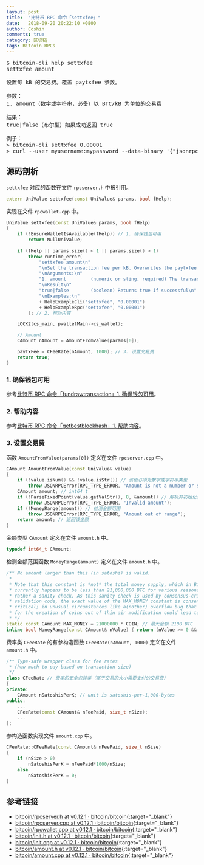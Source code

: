 ```yaml
---
layout: post
title:  "比特币 RPC 命令「settxfee」"
date:   2018-09-20 20:22:10 +0800
author: Coshin
comments: true
category: 区块链
tags: Bitcoin RPCs
---
```

<pre>
$ bitcoin-cli help settxfee
settxfee amount

设置每 kB 的交易费。覆盖 paytxfee 参数。

参数：
1. amount（数字或字符串，必备）以 BTC/kB 为单位的交易费

结果：
true|false（布尔型）如果成功返回 true

例子：
> bitcoin-cli settxfee 0.00001
> curl --user myusername:mypassword --data-binary '{"jsonrpc": "1.0", "id":"curltest", "method": "settxfee", "params": [0.00001] }' -H 'content-type: text/plain;' http://127.0.0.1:8332/
</pre>

## 源码剖析

`settxfee` 对应的函数在文件 `rpcserver.h` 中被引用。

```cpp
extern UniValue settxfee(const UniValue& params, bool fHelp);
```

实现在文件 `rpcwallet.cpp` 中。

```cpp
UniValue settxfee(const UniValue& params, bool fHelp)
{
    if (!EnsureWalletIsAvailable(fHelp)) // 1. 确保钱包可用
        return NullUniValue;
    
    if (fHelp || params.size() < 1 || params.size() > 1)
        throw runtime_error(
            "settxfee amount\n"
            "\nSet the transaction fee per kB. Overwrites the paytxfee parameter.\n"
            "\nArguments:\n"
            "1. amount         (numeric or sting, required) The transaction fee in " + CURRENCY_UNIT + "/kB\n"
            "\nResult\n"
            "true|false        (boolean) Returns true if successful\n"
            "\nExamples:\n"
            + HelpExampleCli("settxfee", "0.00001")
            + HelpExampleRpc("settxfee", "0.00001")
        ); // 2. 帮助内容

    LOCK2(cs_main, pwalletMain->cs_wallet);

    // Amount
    CAmount nAmount = AmountFromValue(params[0]);

    payTxFee = CFeeRate(nAmount, 1000); // 3. 设置交易费
    return true;
}
```

### 1. 确保钱包可用

参考[比特币 RPC 命令「fundrawtransaction」1. 确保钱包可用](/blog/2018/07/bitcoin-rpc-fundrawtransaction.html#1-确保钱包可用)。

### 2. 帮助内容

参考[比特币 RPC 命令「getbestblockhash」1. 帮助内容](/blog/2018/05/bitcoin-rpc-getbestblockhash.html#1-帮助内容)。

### 3. 设置交易费

函数 `AmountFromValue(params[0])` 定义在文件 `rpcserver.cpp` 中。

```cpp
CAmount AmountFromValue(const UniValue& value)
{
    if (!value.isNum() && !value.isStr()) // 该值必须为数字或字符串类型
        throw JSONRPCError(RPC_TYPE_ERROR, "Amount is not a number or string");
    CAmount amount; // int64_t
    if (!ParseFixedPoint(value.getValStr(), 8, &amount)) // 解析并初始化金额
        throw JSONRPCError(RPC_TYPE_ERROR, "Invalid amount");
    if (!MoneyRange(amount)) // 检测金额范围
        throw JSONRPCError(RPC_TYPE_ERROR, "Amount out of range");
    return amount; // 返回该金额
}
```

金额类型 `CAmount` 定义在文件 `amount.h` 中。

```cpp
typedef int64_t CAmount;
```

检测金额范围函数 `MoneyRange(amount)` 定义在文件 `amount.h` 中。

```cpp
/** No amount larger than this (in satoshi) is valid.
 *
 * Note that this constant is *not* the total money supply, which in Bitcoin
 * currently happens to be less than 21,000,000 BTC for various reasons, but
 * rather a sanity check. As this sanity check is used by consensus-critical
 * validation code, the exact value of the MAX_MONEY constant is consensus
 * critical; in unusual circumstances like a(nother) overflow bug that allowed
 * for the creation of coins out of thin air modification could lead to a fork.
 * */
static const CAmount MAX_MONEY = 21000000 * COIN; // 最大金额 2100 BTC
inline bool MoneyRange(const CAmount& nValue) { return (nValue >= 0 && nValue <= MAX_MONEY); }
```

费率类 `CFeeRate` 的有参构造函数 `CFeeRate(nAmount, 1000)` 定义在文件 `amount.h` 中。

```cpp
/** Type-safe wrapper class for fee rates
 * (how much to pay based on transaction size)
 */
class CFeeRate // 费率的安全包装类（基于交易的大小需要支付的交易费）
{
private:
    CAmount nSatoshisPerK; // unit is satoshis-per-1,000-bytes
public:
    ...
    CFeeRate(const CAmount& nFeePaid, size_t nSize);
    ...
};
```

参构造函数实现文件 `amount.cpp` 中。

```cpp
CFeeRate::CFeeRate(const CAmount& nFeePaid, size_t nSize)
{
    if (nSize > 0)
        nSatoshisPerK = nFeePaid*1000/nSize;
    else
        nSatoshisPerK = 0;
}
```

## 参考链接

* [bitcoin/rpcserver.h at v0.12.1 · bitcoin/bitcoin](https://github.com/bitcoin/bitcoin/blob/v0.12.1/src/rpcserver.h){:target="_blank"}
* [bitcoin/rpcserver.cpp at v0.12.1 · bitcoin/bitcoin](https://github.com/bitcoin/bitcoin/blob/v0.12.1/src/rpcserver.cpp){:target="_blank"}
* [bitcoin/rpcwallet.cpp at v0.12.1 · bitcoin/bitcoin](https://github.com/bitcoin/bitcoin/blob/v0.12.1/src/wallet/rpcwallet.cpp){:target="_blank"}
* [bitcoin/init.h at v0.12.1 · bitcoin/bitcoin](https://github.com/bitcoin/bitcoin/blob/v0.12.1/src/init.h){:target="_blank"}
* [bitcoin/init.cpp at v0.12.1 · bitcoin/bitcoin](https://github.com/bitcoin/bitcoin/blob/v0.12.1/src/init.cpp){:target="_blank"}
* [bitcoin/amount.h at v0.12.1 · bitcoin/bitcoin](https://github.com/bitcoin/bitcoin/blob/v0.12.1/src/amount.h){:target="_blank"}
* [bitcoin/amount.cpp at v0.12.1 · bitcoin/bitcoin](https://github.com/bitcoin/bitcoin/blob/v0.12.1/src/amount.cpp){:target="_blank"}
